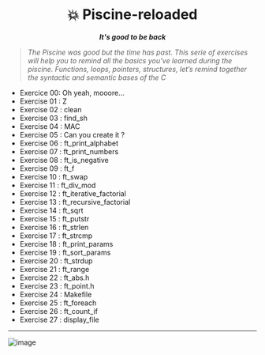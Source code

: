<h1 align="center">
  💥 Piscine-reloaded
</h1>

<p align="center">
  <b><i>It's good to be back</i></b>
</p>

> _The Piscine was good but the time has past. This serie of exercises will help you to
remind all the basics you’ve learned during the piscine. Functions, loops, pointers,
structures, let’s remind together the syntactic and semantic bases of the C_

* Exercice 00: Oh yeah, mooore...
* Exercise 01 : Z
* Exercise 02 : clean
* Exercise 03 : find_sh
* Exercise 04 : MAC
* Exercise 05 : Can you create it ?
* Exercise 06 : ft_print_alphabet
* Exercise 07 : ft_print_numbers
* Exercise 08 : ft_is_negative
* Exercise 09 : ft_f
* Exercise 10 : ft_swap
* Exercise 11 : ft_div_mod
* Exercise 12 : ft_iterative_factorial
* Exercise 13 : ft_recursive_factorial
* Exercise 14 : ft_sqrt
* Exercise 15 : ft_putstr
* Exercise 16 : ft_strlen
* Exercise 17 : ft_strcmp
* Exercise 18 : ft_print_params
* Exercise 19 : ft_sort_params
* Exercise 20 : ft_strdup
* Exercise 21 : ft_range
* Exercise 22 : ft_abs.h
* Exercise 23 : ft_point.h
* Exercise 24 : Makefile
* Exercise 25 : ft_foreach
* Exercise 26 : ft_count_if
* Exercise 27 : display_file

<hr>

![image](https://github.com/MVPee/42-C-Piscine-Reloaded/assets/93082514/0a8fe9f8-866f-4b5f-8fb8-abad0218f4a9)
